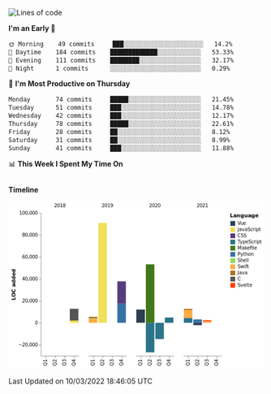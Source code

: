 <!--START_SECTION:waka-->
![Lines of code](https://img.shields.io/badge/From%20Hello%20World%20I%27ve%20Written-191%20Thousand%20lines%20of%20code-blue)

**I'm an Early 🐤** 

```text
🌞 Morning    49 commits     ███░░░░░░░░░░░░░░░░░░░░░░   14.2% 
🌆 Daytime    184 commits    █████████████░░░░░░░░░░░░   53.33% 
🌃 Evening    111 commits    ████████░░░░░░░░░░░░░░░░░   32.17% 
🌙 Night      1 commits      ░░░░░░░░░░░░░░░░░░░░░░░░░   0.29%

```
📅 **I'm Most Productive on Thursday** 

```text
Monday       74 commits     █████░░░░░░░░░░░░░░░░░░░░   21.45% 
Tuesday      51 commits     ███░░░░░░░░░░░░░░░░░░░░░░   14.78% 
Wednesday    42 commits     ███░░░░░░░░░░░░░░░░░░░░░░   12.17% 
Thursday     78 commits     █████░░░░░░░░░░░░░░░░░░░░   22.61% 
Friday       28 commits     ██░░░░░░░░░░░░░░░░░░░░░░░   8.12% 
Saturday     31 commits     ██░░░░░░░░░░░░░░░░░░░░░░░   8.99% 
Sunday       41 commits     ███░░░░░░░░░░░░░░░░░░░░░░   11.88%

```


📊 **This Week I Spent My Time On** 

```text
```

**Timeline**

![Chart not found](https://raw.githubusercontent.com/johann-lr/johann-lr/master/charts/bar_graph.png) 


 Last Updated on 10/03/2022 18:46:05 UTC
<!--END_SECTION:waka-->
